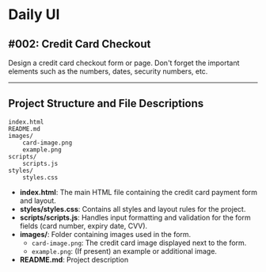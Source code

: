 # Daily UI

## #002: Credit Card Checkout

Design a credit card checkout form or page. Don't forget the important elements such as the numbers, dates, security numbers, etc.

---



## Project Structure and File Descriptions

```
index.html
README.md
images/
    card-image.png
    example.png
scripts/
    scripts.js
styles/
    styles.css
```

- **index.html**: The main HTML file containing the credit card payment form and layout.
- **styles/styles.css**: Contains all styles and layout rules for the project.
- **scripts/scripts.js**: Handles input formatting and validation for the form fields (card number, expiry date, CVV).
- **images/**: Folder containing images used in the form.
  - `card-image.png`: The credit card image displayed next to the form.
  - `example.png`: (If present) an example or additional image.
- **README.md**: Project description
